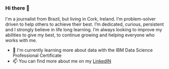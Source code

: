 ### Hi there 👋


I'm a journalist from Brazil, but living in Cork, Ireland. I’m problem-solver driven to help others to achieve their best. I’m dedicated, curious, persistent and I strongly believe in life long learning. I’m always looking to improve my abilities to give my best, to continue growing and helping everyone who works with me. 

- 🌱  I'm currently learning more about data with the IBM Data Science Professional Certificate
- 📫  You can find more about me on my <a href="https://www.linkedin.com/in/victordepaula/?locale=en_US">LinkedIN</a>
<!--
**victordepaula1701/victordepaula1701** is a ✨ _special_ ✨ repository because its `README.md` (this file) appears on your GitHub profile.

Here are some ideas to get you started:

- 🔭 I’m currently working on ...

- 👯 I’m looking to collaborate on ...
- 🤔 I’m looking for help with ...
- 💬 Ask me about ...
 ...
- 😄 Pronouns: ...
- ⚡ Fun fact: ...
-->
